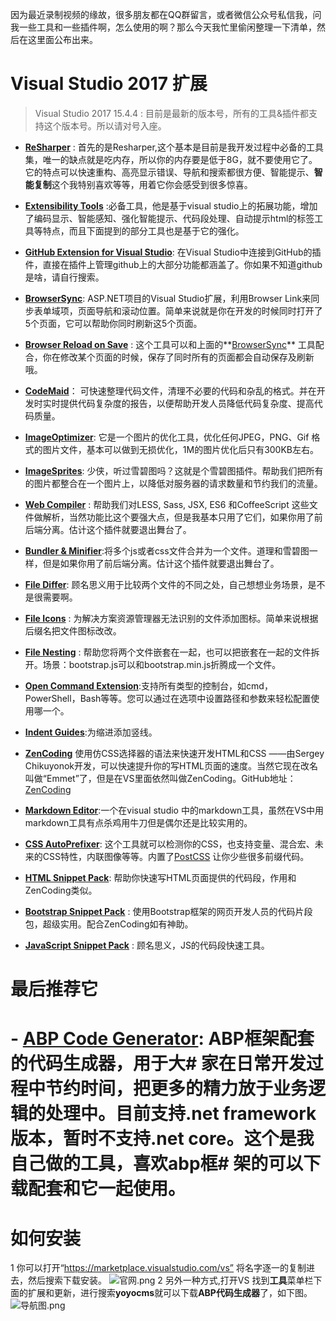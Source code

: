  因为最近录制视频的缘故，很多朋友都在QQ群留言，或者微信公众号私信我，问我一些工具和一些插件啊，怎么使用的啊？那么今天我忙里偷闲整理一下清单，然后在这里面公布出来。

# Visual Studio 2017 扩展
> Visual Studio 2017 15.4.4 : 目前是最新的版本号，所有的工具&插件都支持这个版本号。所以请对号入座。
 - **[ReSharper](http://www.jetbrains.com/resharper/)** : 首先的是Resharper,这个基本是目前是我开发过程中必备的工具集，唯一的缺点就是吃内存，所以你的内存要是低于8G，就不要使用它了。它的特点可以快速重构、高亮显示错误、导航和搜索都很方便、智能提示、**智能复制**这个我特别喜欢等等，用着它你会感受到很多惊喜。

- **[Extensibility Tools](https://marketplace.visualstudio.com/items?itemName=MadsKristensen.ExtensibilityTools)** :必备工具，他是基于visual studio上的拓展功能，增加了编码显示、智能感知、强化智能提示、代码段处理、自动提示html的标签工具等特点，而且下面提到的部分工具也是基于它的强化。

- **[GitHub Extension for Visual Studio](https://visualstudio.github.com/)**: 在Visual Studio中连接到GitHub的插件，直接在插件上管理github上的大部分功能都涵盖了。你如果不知道github是啥，请自行搜索。

- **[BrowserSync](https://marketplace.visualstudio.com/items?itemName=MadsKristensen.BrowserSync)**: ASP.NET项目的Visual Studio扩展，利用Browser Link来同步表单域项，页面导航和滚动位置。简单来说就是你在开发的时候同时打开了5个页面，它可以帮助你同时刷新这5个页面。
- **[Browser Reload on Save](https://marketplace.visualstudio.com/items?itemName=MadsKristensen.BrowserReloadonSave)** : 这个工具可以和上面的**[BrowserSync](https://marketplace.visualstudio.com/items?itemName=MadsKristensen.BrowserSync)**
工具配合，你在修改某个页面的时候，保存了同时所有的页面都会自动保存及刷新哦。


-    **[CodeMaid](http://www.codemaid.net/ "CodeMaid")**： 可快速整理代码文件，清理不必要的代码和杂乱的格式。并在开发时实时提供代码复杂度的报告，以便帮助开发人员降低代码复杂度、提高代码质量。

- **[ImageOptimizer](https://marketplace.visualstudio.com/items?itemName=MadsKristensen.ImageOptimizer)**: 它是一个图片的优化工具，优化任何JPEG，PNG、Gif 格式的图片文件，基本可以做到无损优化，1M的图片优化后只有300KB左右。
- **[ImageSprites](https://github.com/madskristensen/ImageSprites)**: 少侠，听过雪碧图吗？这就是个雪碧图插件。帮助我们把所有的图片都整合在一个图片上，以降低对服务器的请求数量和节约我们的流量。
- **[Web Compiler](https://visualstudiogallery.msdn.microsoft.com/3b329021-cd7a-4a01-86fc-714c2d05bb6c)** : 帮助我们对LESS, Sass, JSX, ES6 和CoffeeScript 这些文件做解析，当然功能比这个要强大点，但是我基本只用了它们，如果你用了前后端分离。估计这个插件就要退出舞台了。
- **[Bundler & Minifier](https://visualstudiogallery.msdn.microsoft.com/9ec27da7-e24b-4d56-8064-fd7e88ac1c40)**:将多个js或者css文件合并为一个文件。道理和雪碧图一样，但是如果你用了前后端分离。估计这个插件就要退出舞台了。

- **[File Differ](https://marketplace.visualstudio.com/items?itemName=MadsKristensen.FileDiffer)**: 顾名思义用于比较两个文件的不同之处，自己想想业务场景，是不是很需要啊。
- **[File Icons](https://marketplace.visualstudio.com/items?itemName=MadsKristensen.FileIcons)** : 为解决方案资源管理器无法识别的文件添加图标。简单来说根据后缀名把文件图标改改。
- **[File Nesting](https://marketplace.visualstudio.com/items?itemName=MadsKristensen.FileNesting)** : 帮助您将两个文件嵌套在一起，也可以把嵌套在一起的文件拆开。场景：bootstrap.js可以和bootstrap.min.js折腾成一个文件。
- **[Open Command Extension](https://marketplace.visualstudio.com/items?itemName=MadsKristensen.OpenCommandLine)**:支持所有类型的控制台，如cmd，PowerShell，Bash等等。您可以通过在选项中设置路径和参数来轻松配置使用哪一个。

- **[Indent Guides](https://marketplace.visualstudio.com/items?itemName=SteveDowerMSFT.IndentGuides)**:为缩进添加竖线。

-  **[ZenCoding](https://marketplace.visualstudio.com/items?itemName=MadsKristensen.ZenCoding)** 使用仿CSS选择器的语法来快速开发HTML和CSS ——由Sergey Chikuyonok开发，可以快速提升你的写HTML页面的速度。当然它现在改名叫做“Emmet”了，但是在VS里面依然叫做ZenCoding。GitHub地址：[ZenCoding](https://github.com/madskristensen/ZenCodingVS)
- **[Markdown Editor](https://visualstudiogallery.msdn.microsoft.com/eaab33c3-437b-4918-8354-872dfe5d1bfe)**:一个在visual studio 中的markdown工具，虽然在VS中用markdown工具有点杀鸡用牛刀但是偶尔还是比较实用的。
- **[CSS AutoPrefixer](https://marketplace.visualstudio.com/items?itemName=MadsKristensen.CSSAutoPrefixer)**: 这个工具就可以检测你的CSS，也支持变量、混合宏、未来的CSS特性，内联图像等等。内置了[PostCSS](https://github.com/postcss/postcss) 让你少些很多前缀代码。

- **[HTML Snippet Pack](https://marketplace.visualstudio.com/items?itemName=MadsKristensen.HTMLSnippetPack)**: 帮助你快速写HTML页面提供的代码段，作用和ZenCoding类似。
- **[Bootstrap Snippet Pack](https://marketplace.visualstudio.com/items?itemName=EricLebetsamer.BootstrapSnippetPack)** : 使用Bootstrap框架的网页开发人员的代码片段包，超级实用。配合ZenCoding如有神助。
- **[JavaScript Snippet Pack](https://marketplace.visualstudio.com/items?itemName=MadsKristensen.JavaScriptSnippetPack)** : 顾名思义，JS的代码段快速工具。

# 最后推荐它
# - **[ABP Code Generator](https://marketplace.visualstudio.com/items?itemName=werltm.ABPCodeGenerator)**: ABP框架配套的代码生成器，用于大# 家在日常开发过程中节约时间，把更多的精力放于业务逻辑的处理中。目前支持.net framework版本，暂时不支持.net core。这个是我自己做的工具，喜欢abp框# 架的可以下载配套和它一起使用。

# 如何安装
1 你可以打开“https://marketplace.visualstudio.com/vs” 将名字逐一的复制进去，然后搜索下载安装。
![官网.png](http://upload-images.jianshu.io/upload_images/1979022-7952543f44f52ef5.png?imageMogr2/auto-orient/strip%7CimageView2/2/w/800)
2 另外一种方式,打开VS 找到**工具**菜单栏下面的扩展和更新，进行搜索**yoyocms**就可以下载**ABP代码生成器**了，如下图。
 ![导航图.png](http://upload-images.jianshu.io/upload_images/1979022-a9beb9c09b3a35cf.png?imageMogr2/auto-orient/strip%7CimageView2/2/w/1240)




